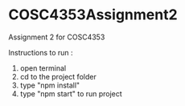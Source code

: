 # COSC4353Assignment2
Assignment 2 for COSC4353

Instructions to run :
1. open terminal
2. cd to the project folder
3. type "npm install"
4. type "npm start" to run project
